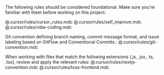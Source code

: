 The following rules should be considered foundational. Make sure you're familiar with them before working on this project:

@.cursor/rules/cursor_rules.mdc
@.cursor/rules/self_improve.mdc
@.cursor/rules/vibe-coding.mdc

Git convention defining branch naming, commit message format, and issue labeling based on GitFlow and Conventional Commits.:
@.cursor/rules/git-convention.mdc

When working with files that match the following extensions (.js, .jsx, .ts, .tsx), review and apply the relevant rules:
@.cursor/rules/nextjs-convention.mdc
@.cursor/rules/toss-frontend.mdc